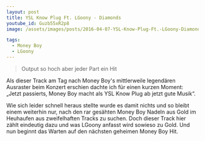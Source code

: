 ```yaml
---
layout: post
title: YSL Know Plug Ft. LGoony - Diamonds
youtube_id: Guzb55xR2p8
image: /assets/images/posts/2016-04-07-YSL-Know-Plug-Ft.-LGoony-Diamonds.jpg

tags:
  - Money Boy
  - LGoony
---
```

> Output so hoch aber jeder Part ein Hit

<!--more-->
Als dieser Track am Tag nach Money Boy's mittlerweile legendären Ausraster beim Konzert erschien dachte ich für einen kurzen Moment: &bdquo;Jetzt passierts, Money Boy macht als YSL Know Plug ab jetzt gute Musik&ldquo;.

Wie sich leider schnell heraus stellte wurde es damit nichts und so bleibt einem weiterhin nur, nach den rar gesähten Money Boy Nadeln aus Gold im Heuhaufen aus zweifelhaften Tracks zu suchen. Doch dieser Track hier zählt eindeutig dazu und was LGoony anfasst wird sowieso zu Gold. Und nun beginnt das Warten auf den nächsten geheimen Money Boy Hit.
